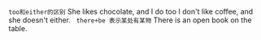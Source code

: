 `too和either的区别`
 She likes chocolate, and I do too 
 I don't like coffee, and she doesn't either. 
` there+be 表示某处有某物` 
 There is an open book on the table.
